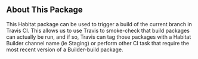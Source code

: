 ## About This Package
This Habitat package can be used to trigger a build of the current branch in Travis CI.
This allows us to use Travis to smoke-check that build packages can actually be run,
and if so, Travis can tag those packages with a Habitat Builder channel name (ie Staging)
or perform other CI task that require the most recent version of a Builder-build package.
